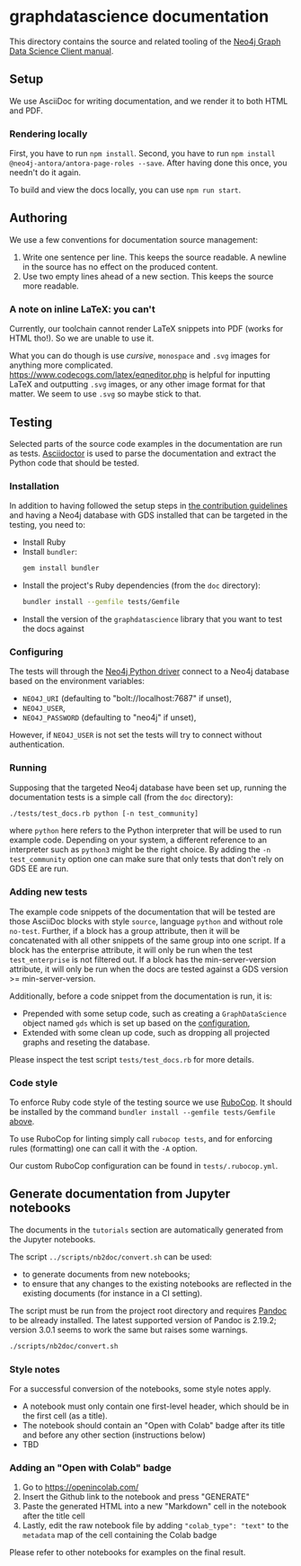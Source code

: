 # graphdatascience documentation

This directory contains the source and related tooling of the [Neo4j Graph Data Science Client manual](https://neo4j.com/docs/graph-data-science-client).


## Setup

We use AsciiDoc for writing documentation, and we render it to both HTML and PDF.


### Rendering locally

First, you have to run `npm install`.
Second, you have to run `npm install @neo4j-antora/antora-page-roles --save`.
After having done this once, you needn't do it again.

To build and view the docs locally, you can use `npm run start`.


## Authoring

We use a few conventions for documentation source management:

1. Write one sentence per line.
   This keeps the source readable.
   A newline in the source has no effect on the produced content.
2. Use two empty lines ahead of a new section.
   This keeps the source more readable.


### A note on inline LaTeX: you can't

Currently, our toolchain cannot render LaTeX snippets into PDF (works for HTML tho!).
So we are unable to use it.

What you can do though is use _cursive_, `monospace` and `.svg` images for anything more complicated.
https://www.codecogs.com/latex/eqneditor.php is helpful for inputting LaTeX and outputting `.svg` images, or any other image format for that matter.
We seem to use `.svg` so maybe stick to that.


## Testing

Selected parts of the source code examples in the documentation are run as tests.
[Asciidoctor](https://github.com/asciidoctor/asciidoctor) is used to parse the documentation and extract the Python code that should be tested.


### Installation

In addition to having followed the setup steps in [the contribution guidelines](../CONTRIBUTING.md#specifically-for-this-project) and having a Neo4j database with GDS installed that can be targeted in the testing, you need to:

 * Install Ruby
 * Install `bundler`:
   ```bash
   gem install bundler
   ```
 * Install the project's Ruby dependencies (from the `doc` directory):
   ```bash
   bundler install --gemfile tests/Gemfile
   ```
 * Install the version of the `graphdatascience` library that you want to test the docs against 


### Configuring

The tests will through the [Neo4j Python driver](https://neo4j.com/docs/python-manual/current/) connect to a Neo4j database based on the environment variables:

* `NEO4J_URI` (defaulting to "bolt://localhost:7687" if unset),
* `NEO4J_USER`,
* `NEO4J_PASSWORD` (defaulting to "neo4j" if unset),

However, if `NEO4J_USER` is not set the tests will try to connect without authentication.


### Running

Supposing that the targeted Neo4j database have been set up, running the documentation tests is a simple call (from the `doc` directory):

```bash
./tests/test_docs.rb python [-n test_community]
```

where `python` here refers to the Python interpreter that will be used to run example code.
Depending on your system, a different reference to an interpreter such as `python3` might be the right choice.
By adding the `-n test_community` option one can make sure that only tests that don't rely on GDS EE are run.


### Adding new tests

The example code snippets of the documentation that will be tested are those AsciiDoc blocks with style `source`, language `python` and without role `no-test`.
Further, if a block has a group attribute, then it will be concatenated with all other snippets of the same group into one script.
If a block has the enterprise attribute, it will only be run when the test `test_enterprise` is not filtered out.
If a block has the min-server-version attribute, it will only be run when the docs are tested against a GDS version >= min-server-version.

Additionally, before a code snippet from the documentation is run, it is:

* Prepended with some setup code, such as creating a `GraphDataScience` object named `gds` which is set up based on the [configuration](#configuring),
* Extended with some clean up code, such as dropping all projected graphs and reseting the database.

Please inspect the test script `tests/test_docs.rb` for more details.


### Code style

To enforce Ruby code style of the testing source we use [RuboCop](https://github.com/rubocop/rubocop).
It should be installed by the command `bundler install --gemfile tests/Gemfile` [above](#installation).

To use RuboCop for linting simply call `rubocop tests`, and for enforcing rules (formatting) one can call it with the `-A` option.

Our custom RuboCop configuration can be found in `tests/.rubocop.yml`.


## Generate documentation from Jupyter notebooks

The documents in the `tutorials` section are automatically generated from the Jupyter notebooks.

The script `../scripts/nb2doc/convert.sh` can be used:

* to generate documents from new notebooks;
* to ensure that any changes to the existing notebooks are reflected in the existing documents (for instance in a CI setting).

The script must be run from the project root directory and requires [Pandoc](https://pandoc.org/) to be already installed. The latest supported version of Pandoc is 2.19.2; version 3.0.1 seems to work the same but raises some warnings.

```bash
./scripts/nb2doc/convert.sh
```


### Style notes

For a successful conversion of the notebooks, some style notes apply.

* A notebook must only contain one first-level header, which should be in the first cell (as a title).
* The notebook should contain an "Open with Colab" badge after its title and before any other section (instructions below)
* TBD


### Adding an "Open with Colab" badge

1. Go to https://openincolab.com/
2. Insert the Github link to the notebook and press "GENERATE"
3. Paste the generated HTML into a new "Markdown" cell in the notebook after the title cell
4. Lastly, edit the raw notebook file by adding `"colab_type": "text"` to the `metadata` map of the cell containing the Colab badge

Please refer to other notebooks for examples on the final result.

